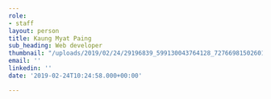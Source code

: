 ```yaml
---
role:
- staff
layout: person
title: Kaung Myat Paing
sub_heading: Web developer
thumbnail: "/uploads/2019/02/24/29196839_599130043764128_7276698150260178944_o.jpg"
email: ''
linkedin: ''
date: '2019-02-24T10:24:58.000+00:00'

---
```

